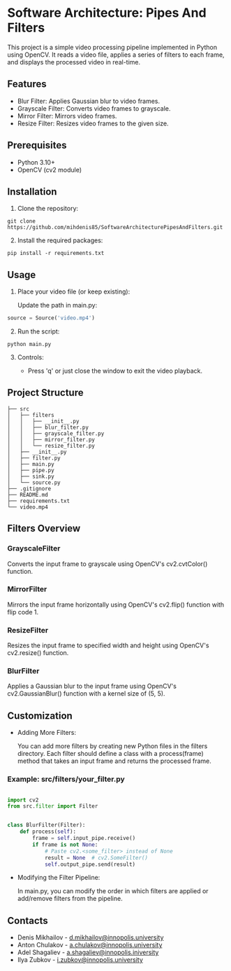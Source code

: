 # Software Architecture: Pipes And Filters

This project is a simple video processing pipeline implemented in Python using OpenCV. It reads a video file, applies a
series of filters to each frame, and displays the processed video in real-time.

## Features

- Blur Filter: Applies Gaussian blur to video frames.
- Grayscale Filter: Converts video frames to grayscale.
- Mirror Filter: Mirrors video frames.
- Resize Filter: Resizes video frames to the given size.

## Prerequisites

- Python 3.10+
- OpenCV (cv2 module)

## Installation

1. Clone the repository:
```shell
git clone https://github.com/mihdenis85/SoftwareArchitecturePipesAndFilters.git
```

2. Install the required packages:

```shell
pip install -r requirements.txt
```

## Usage

1. Place your video file (or keep existing):

   Update the path in main.py:

```python
source = Source('video.mp4')
```

2. Run the script:

```shell
python main.py
```


3. Controls:

    - Press 'q' or just close the window to exit the video playback.

## Project Structure

```
├── src
│   ├── filters
│   │   ├── __init__.py
│   │   ├── blur_filter.py
│   │   ├── grayscale_filter.py
│   │   ├── mirror_filter.py
│   │   └── resize_filter.py
│   ├── __init__.py
│   ├── filter.py
│   ├── main.py
│   ├── pipe.py
│   ├── sink.py
│   └── source.py
├── .gitignore
├── README.md
├── requirements.txt
└── video.mp4
```

## Filters Overview

### GrayscaleFilter

Converts the input frame to grayscale using OpenCV's cv2.cvtColor() function.


### MirrorFilter

Mirrors the input frame horizontally using OpenCV's cv2.flip() function with flip code 1.

### ResizeFilter

Resizes the input frame to specified width and height using OpenCV's cv2.resize() function.

### BlurFilter

Applies a Gaussian blur to the input frame using OpenCV's cv2.GaussianBlur() function with a kernel size of (5, 5).

## Customization

- Adding More Filters:

  You can add more filters by creating new Python files in the filters directory. Each filter should define a class with
  a process(frame) method that takes an input frame and returns the processed frame.

### Example: src/filters/your_filter.py

```python

import cv2
from src.filter import Filter


class BlurFilter(Filter):
    def process(self):
        frame = self.input_pipe.receive()
        if frame is not None:
            # Paste cv2.<some_filter> instead of None
            result = None  # cv2.SomeFilter()
            self.output_pipe.send(result)

```

- Modifying the Filter Pipeline:

  In main.py, you can modify the order in which filters are applied or add/remove filters from the pipeline.


## Contacts
- Denis Mikhailov - d.mikhailov@innopolis.university
- Anton Chulakov - a.chulakov@innopolis.university
- Adel Shagaliev - a.shagaliev@innopolis.iniversity
- Ilya Zubkov - i.zubkov@innopolis.university
